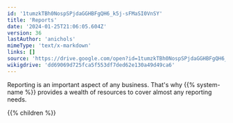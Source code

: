 ```yaml
---
id: '1tumzkTBh0NospSPjdaGGHBFgQH6_k5j-sFMaSI0VnSY'
title: 'Reports'
date: '2024-01-25T21:06:05.604Z'
version: 36
lastAuthor: 'anichols'
mimeType: 'text/x-markdown'
links: []
source: 'https://drive.google.com/open?id=1tumzkTBh0NospSPjdaGGHBFgQH6_k5j-sFMaSI0VnSY'
wikigdrive: 'dd69069d725fca5f553df7ded62e130a49d49ca6'
---
```

Reporting is an important aspect of any business. That's why {{% system-name %}} provides a wealth of resources to cover almost any reporting needs.

{{% children %}}
